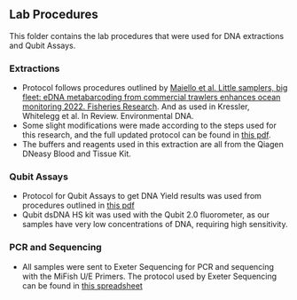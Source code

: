 ## Lab Procedures
This folder contains the lab procedures that were used for DNA extractions and Qubit Assays. 

### Extractions
- Protocol follows procedures outlined by [Maiello et al. Little samplers, big fleet: eDNA metabarcoding from commercial trawlers enhances ocean monitoring 2022. Fisheries Research](https://www.sciencedirect.com/science/article/pii/S0165783622000364). And as used in Kressler, Whitelegg et al. In Review. Environmental DNA.
- Some slight modifications were made according to the steps used for this research, and the full updated protocol can be found in [this pdf](https://github.com/carlaleone/exeter-stats/blob/main/dissertation/laboratory%20procedures/Gauze_filter_DNAextraction_2025_LeoneEdits.pdf).
- The buffers and reagents used in this extraction are all from the Qiagen DNeasy Blood and Tissue Kit. 


### Qubit Assays
- Protocol for Qubit Assays to get DNA Yield results was used from procedures outlined in [this pdf](https://github.com/carlaleone/exeter-stats/blob/main/dissertation/laboratory%20procedures/QubitProtocol_Kressler2025.pdf)
- Qubit dsDNA HS kit was used with the Qubit 2.0 fluorometer, as our samples have very low concentrations of DNA, requiring high sensitivity. 


### PCR and Sequencing
- All samples were sent to Exeter Sequencing for PCR and sequencing with the MiFish U/E Primers. The protocol used by Exeter Sequencing can be found in [this spreadsheet](https://github.com/carlaleone/exeter-stats/blob/main/dissertation/laboratory%20procedures/SeqMethodChecklist_11738___11569_MiFish_SOP_Joint_-_bW___GM_plate1_16_06_2025.xlsx)
